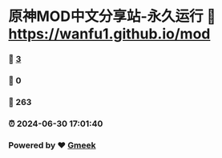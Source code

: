 # 原神MOD中文分享站-永久运行 :link: https://wanfu1.github.io/mod 
### :page_facing_up: [3](https://wanfu1.github.io/mod/tag.html) 
### :speech_balloon: 0 
### :hibiscus: 263 
### :alarm_clock: 2024-06-30 17:01:40 
### Powered by :heart: [Gmeek](https://github.com/Meekdai/Gmeek)
